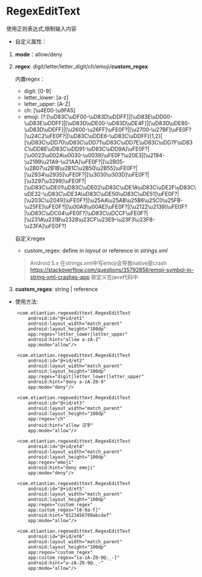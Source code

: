 # RegexEditText

使用正则表达式,限制输入内容

* 自定义属性：

1. **mode**：allow/deny
2. **regex**: digit/letter/letter_digit/ch/emoji/**custom_regex**

    内置regex：
    + digit: [0-9]
    + letter_lower: [a-z]
    + letter_upper: [A-Z]
    + ch: [\u4E00-\u9FA5]
    + emoji: (?:[\uD83C\uDF00-\uD83D\uDDFF]|[\uD83E\uDD00-\uD83E\uDDFF]|[\uD83D\uDE00-\uD83D\uDE4F]|[\uD83D\uDE80-\uD83D\uDEFF]|[\u2600-\u26FF]\uFE0F?|[\u2700-\u27BF]\uFE0F?|\u24C2\uFE0F?|[\uD83C\uDDE6-\uD83C\uDDFF]{1,2}|[\uD83C\uDD70\uD83C\uDD71\uD83C\uDD7E\uD83C\uDD7F\uD83C\uDD8E\uD83C\uDD91-\uD83C\uDD9A]\uFE0F?|[\u0023\u002A\u0030-\u0039]\uFE0F?\u20E3|[\u2194-\u2199\u21A9-\u21AA]\uFE0F?|[\u2B05-\u2B07\u2B1B\u2B1C\u2B50\u2B55]\uFE0F?|[\u2934\u2935]\uFE0F?|[\u3030\u303D]\uFE0F?|[\u3297\u3299]\uFE0F?|[\uD83C\uDE01\uD83C\uDE02\uD83C\uDE1A\uD83C\uDE2F\uD83C\uDE32-\uD83C\uDE3A\uD83C\uDE50\uD83C\uDE51]\uFE0F?|[\u203C\u2049]\uFE0F?|[\u25AA\u25AB\u25B6\u25C0\u25FB-\u25FE]\uFE0F?|[\u00A9\u00AE]\uFE0F?|[\u2122\u2139]\uFE0F?|\uD83C\uDC04\uFE0F?|\uD83C\uDCCF\uFE0F?|[\u231A\u231B\u2328\u23CF\u23E9-\u23F3\u23F8-\u23FA]\uFE0F?)

    自定义regex
    + custom_regex: define in _layout_ or reference in _strings.xml_
    
    >Android 5.x 在strings.xml中写emoji会导致native层crash
    https://stackoverflow.com/questions/35792856/emoji-symbol-in-string-xml-crashes-app
    故定义在java代码中

3. **custom_regex**: string | reference

* 使用方法:

```
    <com.etiantian.regexedittext.RegexEditText
        android:id="@+id/et1"
        android:layout_width="match_parent"
        android:layout_height="100dp"
        app:regex="letter_lower|letter_upper"
        android:hint="allow a-zA-Z"
        app:mode="allow"/>

    <com.etiantian.regexedittext.RegexEditText
        android:id="@+id/et2"
        android:layout_width="match_parent"
        android:layout_height="100dp"
        app:regex="digit|letter_lower|letter_upper"
        android:hint="deny a-zA-Z0-9"
        app:mode="deny"/>

    <com.etiantian.regexedittext.RegexEditText
        android:id="@+id/et3"
        android:layout_width="match_parent"
        android:layout_height="100dp"
        app:regex="ch"
        android:hint="allow 汉字"
        app:mode="allow"/>

    <com.etiantian.regexedittext.RegexEditText
        android:id="@+id/et4"
        android:layout_width="match_parent"
        android:layout_height="100dp"
        app:regex="emoji"
        android:hint="deny emoji"
        app:mode="deny"/>

    <com.etiantian.regexedittext.RegexEditText
        android:id="@+id/et5"
        android:layout_width="match_parent"
        android:layout_height="100dp"
        app:regex="custom_regex"
        app:custom_regex="[0-9a-f]"
        android:hint="0123456789abcdef"
        app:mode="allow"/>

    <com.etiantian.regexedittext.RegexEditText
        android:id="@+id/et6"
        android:layout_width="match_parent"
        android:layout_height="100dp"
        app:regex="custom_regex"
        app:custom_regex="[a-zA-Z0-9@._-]"
        android:hint="a-zA-Z0-9@._-"
        app:mode="allow"/>

```
